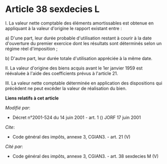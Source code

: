 # Article 38 sexdecies L

I. La valeur nette comptable des éléments amortissables est obtenue en appliquant à la valeur d'origine le rapport existant
entre : 

a) D'une part, leur durée probable d'utilisation restant à courir à la date d'ouverture du premier exercice dont les
résultats sont déterminés selon un régime réel d'imposition ; 

b) D'autre part, leur durée totale d'utilisation appréciée à la même date. 

II. La valeur d'origine des biens acquis avant le 1er janvier 1959 est réévaluée à l'aide des coefficients prévus à l'article
21. 

III. La valeur nette comptable déterminée en application des dispositions qui précèdent ne peut excéder la valeur de
réalisation du bien.

**Liens relatifs à cet article**

_Modifié par_:

  - Décret n°2001-524 du 14 juin 2001 - art. 1 () JORF 17 juin 2001

_Cite_:

  - Code général des impôts, annexe 3, CGIAN3. - art. 21 (V)

_Cité par_:

  - Code général des impôts, annexe 3, CGIAN3. - art. 38 sexdecies M (V)
